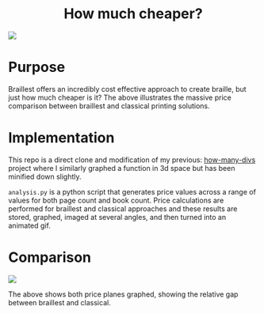 
<h1 align="center">
How much cheaper?
</h1>

![](./data/output.gif)

# Purpose

Braillest offers an incredibly cost effective approach to create braille, but just how much cheaper is it? The above illustrates the massive price comparison between braillest and classical printing solutions.

# Implementation

This repo is a direct clone and modification of my previous: [how-many-divs](https://github.com/ramity/how-many-divs) project where I similarly graphed a function in 3d space but has been minified down slightly.

`analysis.py` is a python script that generates price values across a range of values for both page count and book count. Price calculations are performed for braillest and classical approaches and these results are stored, graphed, imaged at several angles, and then turned into an animated gif.

# Comparison

![](./data/comparison-output.gif)

The above shows both price planes graphed, showing the relative gap between braillest and classical.
